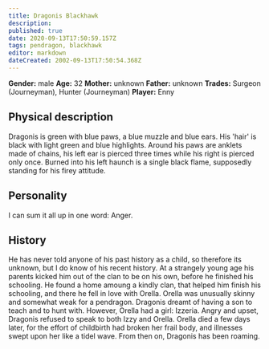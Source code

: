 ```yaml
---
title: Dragonis Blackhawk
description: 
published: true
date: 2020-09-13T17:50:59.157Z
tags: pendragon, blackhawk
editor: markdown
dateCreated: 2002-09-13T17:50:54.368Z
---
```


**Gender:** male
**Age:** 32
**Mother:** unknown
**Father:** unknown
**Trades:** Surgeon (Journeyman), Hunter (Journeyman)
**Player:** Enny

## Physical description

Dragonis is green with blue paws, a blue muzzle and blue ears. His 'hair' is black with light green and blue highlights. Around his paws are anklets made of chains, his left ear is pierced three times while his right is pierced only once. Burned into his left haunch is a single black flame, supposedly standing for his firey attitude.

## Personality

I can sum it all up in one word: Anger.

## History

He has never told anyone of his past history as a child, so therefore its unknown, but I do know of his recent history. At a strangely young age his parents kicked him out of the clan to be on his own, before he finished his schooling. He found a home amoung a kindly clan,  that helped him finish his schooling, and there he fell in love with Orella. Orella was unusually skinny and somewhat weak for a pendragon. Dragonis dreamt of having a son to teach and to hunt with. However, Orella had a girl: Izzeria. Angry and upset, Dragonis refused to speak to both Izzy and Orella. Orella died a few days later, for the effort of childbirth had broken her frail body, and illnesses swept upon her like a tidel wave. From then on, Dragonis has been roaming.